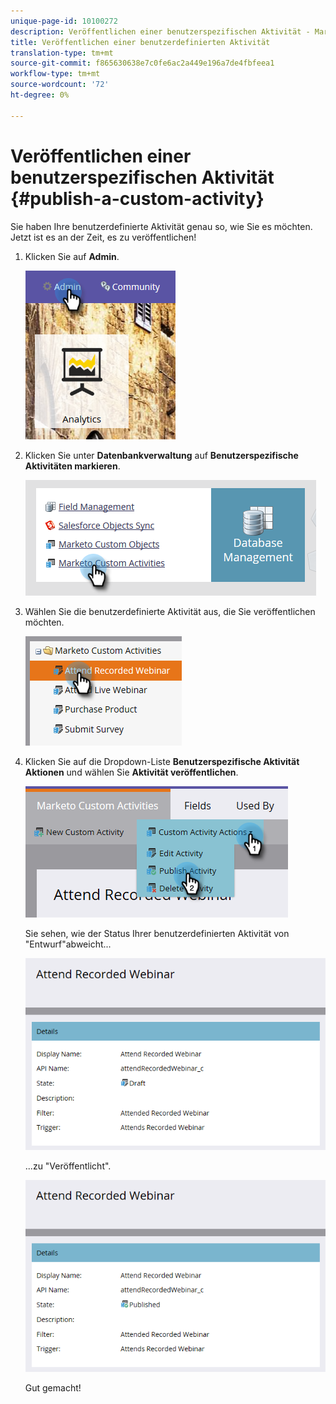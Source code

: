 ```yaml
---
unique-page-id: 10100272
description: Veröffentlichen einer benutzerspezifischen Aktivität - Marketing Docs - Produktdokumentation
title: Veröffentlichen einer benutzerdefinierten Aktivität
translation-type: tm+mt
source-git-commit: f865630638e7c0fe6ac2a449e196a7de4fbfeea1
workflow-type: tm+mt
source-wordcount: '72'
ht-degree: 0%

---
```



# Veröffentlichen einer benutzerspezifischen Aktivität {#publish-a-custom-activity}

Sie haben Ihre benutzerdefinierte Aktivität genau so, wie Sie es möchten. Jetzt ist es an der Zeit, es zu veröffentlichen!

1. Klicken Sie auf **Admin**.

   ![](assets/one-2.png)

1. Klicken Sie unter **Datenbankverwaltung** auf **Benutzerspezifische Aktivitäten markieren**.

   ![](assets/two-2.png)

1. Wählen Sie die benutzerdefinierte Aktivität aus, die Sie veröffentlichen möchten.

   ![](assets/three-2.png)

1. Klicken Sie auf die Dropdown-Liste **Benutzerspezifische Aktivität Aktionen** und wählen Sie **Aktivität veröffentlichen**.

   ![](assets/four-2.png)

   Sie sehen, wie der Status Ihrer benutzerdefinierten Aktivität von &quot;Entwurf&quot;abweicht...

   ![](assets/five-2.png)

   ...zu &quot;Veröffentlicht&quot;.

   ![](assets/six-2.png)

   Gut gemacht!
